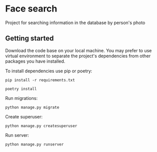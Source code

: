 # Face search

Project for searching information in the database by person's photo

<h2>
  Getting started
</h2>

Download the code base on your local machine. You may prefer to use virtual environment to separate the project's dependencies from other packages you have installed.

To install dependencies use pip or poetry:

```
pip install -r requirements.txt
```
```
poetry install
```

Run migrations:
```shell
python manage.py migrate
```

Create superuser:
```shell
python manage.py createsuperuser
```

Run server:
```shell
python manage.py runserver
```
